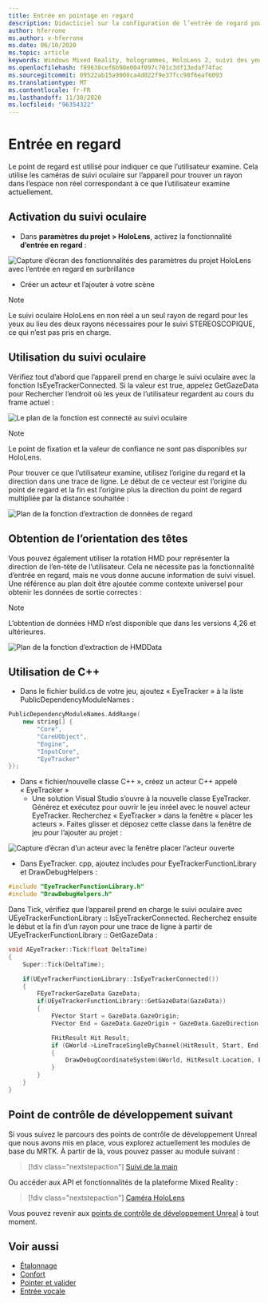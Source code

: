 ```yaml
---
title: Entrée en pointage en regard
description: Didacticiel sur la configuration de l’entrée de regard pour HoloLens et le moteur inréel
author: hferrone
ms.author: v-hferrone
ms.date: 06/10/2020
ms.topic: article
keywords: Windows Mixed Reality, hologrammes, HoloLens 2, suivi des yeux, entrée de regard, affichage monté en tête, moteur non réel, casque de réalité mixte, casque de réalité mixte, casque de réalité virtuelle
ms.openlocfilehash: f89638cef6b90e004f097c701c3df13edaf74fac
ms.sourcegitcommit: 09522ab15a9008ca4d022f9e37fcc98f6eaf6093
ms.translationtype: MT
ms.contentlocale: fr-FR
ms.lasthandoff: 11/30/2020
ms.locfileid: "96354322"
---
```

# <a name="gaze-input"></a>Entrée en regard

Le point de regard est utilisé pour indiquer ce que l’utilisateur examine.  Cela utilise les caméras de suivi oculaire sur l’appareil pour trouver un rayon dans l’espace non réel correspondant à ce que l’utilisateur examine actuellement.

## <a name="enabling-eye-tracking"></a>Activation du suivi oculaire

- Dans **paramètres du projet > HoloLens**, activez la fonctionnalité **d’entrée en regard** :

![Capture d’écran des fonctionnalités des paramètres du projet HoloLens avec l’entrée en regard en surbrillance](images/unreal-gaze-img-01.png)

- Créer un acteur et l’ajouter à votre scène

> [!NOTE] 
> Le suivi oculaire HoloLens en non réel a un seul rayon de regard pour les yeux au lieu des deux rayons nécessaires pour le suivi STEREOSCOPIQUE, ce qui n’est pas pris en charge.

## <a name="using-eye-tracking"></a>Utilisation du suivi oculaire

Vérifiez tout d’abord que l’appareil prend en charge le suivi oculaire avec la fonction IsEyeTrackerConnected.  Si la valeur est true, appelez GetGazeData pour Rechercher l’endroit où les yeux de l’utilisateur regardent au cours du frame actuel :

![Le plan de la fonction est connecté au suivi oculaire](images/unreal-gaze-img-02.png)

> [!NOTE]
> Le point de fixation et la valeur de confiance ne sont pas disponibles sur HoloLens.

Pour trouver ce que l’utilisateur examine, utilisez l’origine du regard et la direction dans une trace de ligne.  Le début de ce vecteur est l’origine du point de regard et la fin est l’origine plus la direction du point de regard multipliée par la distance souhaitée :

![Plan de la fonction d’extraction de données de regard](images/unreal-gaze-img-03.png)

## <a name="getting-head-orientation"></a>Obtention de l’orientation des têtes

Vous pouvez également utiliser la rotation HMD pour représenter la direction de l’en-tête de l’utilisateur.  Cela ne nécessite pas la fonctionnalité d’entrée en regard, mais ne vous donne aucune information de suivi visuel.  Une référence au plan doit être ajoutée comme contexte universel pour obtenir les données de sortie correctes :

> [!NOTE]
> L’obtention de données HMD n’est disponible que dans les versions 4,26 et ultérieures.

![Plan de la fonction d’extraction de HMDData](images/unreal-gaze-img-04.png)

## <a name="using-c"></a>Utilisation de C++ 

- Dans le fichier build.cs de votre jeu, ajoutez « EyeTracker » à la liste PublicDependencyModuleNames :

```cpp
PublicDependencyModuleNames.AddRange(
    new string[] {
        "Core",
        "CoreUObject",
        "Engine",
        "InputCore",
        "EyeTracker"
});
```

- Dans « fichier/nouvelle classe C++ », créez un acteur C++ appelé « EyeTracker »
    - Une solution Visual Studio s’ouvre à la nouvelle classe EyeTracker. Générez et exécutez pour ouvrir le jeu inréel avec le nouvel acteur EyeTracker.  Recherchez « EyeTracker » dans la fenêtre « placer les acteurs ».  Faites glisser et déposez cette classe dans la fenêtre de jeu pour l’ajouter au projet :

![Capture d’écran d’un acteur avec la fenêtre placer l’acteur ouverte](images/unreal-gaze-img-06.png)

- Dans EyeTracker. cpp, ajoutez includes pour EyeTrackerFunctionLibrary et DrawDebugHelpers :

```cpp
#include "EyeTrackerFunctionLibrary.h"
#include "DrawDebugHelpers.h"
```

Dans Tick, vérifiez que l’appareil prend en charge le suivi oculaire avec UEyeTrackerFunctionLibrary :: IsEyeTrackerConnected.  Recherchez ensuite le début et la fin d’un rayon pour une trace de ligne à partir de UEyeTrackerFunctionLibrary :: GetGazeData :

```cpp
void AEyeTracker::Tick(float DeltaTime)
{
    Super::Tick(DeltaTime);

    if(UEyeTrackerFunctionLibrary::IsEyeTrackerConnected())
    {
        FEyeTrackerGazeData GazeData;
        if(UEyeTrackerFunctionLibrary::GetGazeData(GazeData))
        {
            FVector Start = GazeData.GazeOrigin;
            FVector End = GazeData.GazeOrigin + GazeData.GazeDirection * 100;

            FHitResult Hit Result;
            if (GWorld->LineTraceSingleByChannel(HitResult, Start, End, ECollisionChannel::ECC_Visiblity))
            {
                DrawDebugCoordinateSystem(GWorld, HitResult.Location, FQuat::Identity.Rotator(), 10);
            }
        }
    }
}
```

## <a name="next-development-checkpoint"></a>Point de contrôle de développement suivant

Si vous suivez le parcours des points de contrôle de développement Unreal que nous avons mis en place, vous explorez actuellement les modules de base du MRTK. À partir de là, vous pouvez passer au module suivant : 

> [!div class="nextstepaction"]
> [Suivi de la main](unreal-hand-tracking.md)

Ou accéder aux API et fonctionnalités de la plateforme Mixed Reality :

> [!div class="nextstepaction"]
> [Caméra HoloLens](unreal-hololens-camera.md)

Vous pouvez revenir aux [points de contrôle de développement Unreal](unreal-development-overview.md#2-core-building-blocks) à tout moment.

## <a name="see-also"></a>Voir aussi
* [Étalonnage](../../calibration.md)
* [Confort](../../design/comfort.md)
* [Pointer et valider](../../design/gaze-and-commit.md)
* [Entrée vocale](../../out-of-scope/voice-design.md)
